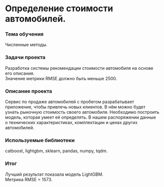 # Определение стоимости автомобилей.

### Тема обучения
Численные методы.

### Задачи проекта
Разработка системы рекомендации стоимости автомобиля на основе его описания.  
Значение метрики RMSE должно быть меньше 2500.

### Описание проекта
Сервис по продаже автомобилей с пробегом разрабатывает приложение, чтобы привлечь новых клиентов. В нём можно будет узнать рыночную стоимость своего автомобиля. Необходимо построить модель, которая умеет её определять. В нашем распоряжении данные о технических характеристиках, комплектации и ценах других автомобилей.

### Используемые библиотеки
catboost, lightgbm, sklearn, pandas, numpy, tqdm.

### Итог
Лучший результат показала модель LightGBM.  
Метрика RMSE = 1573.

